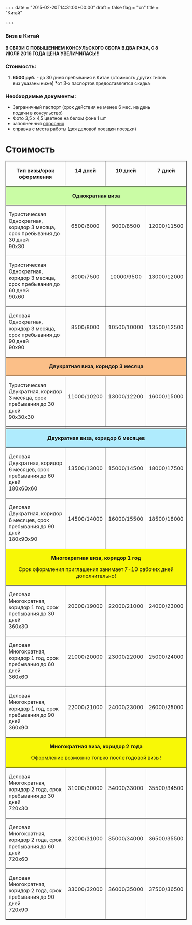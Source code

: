 +++
date = "2015-02-20T14:31:00+00:00"
draft = false
flag = "cn"
title = "Китай"

+++
### Виза в Китай

####  В СВЯЗИ С ПОВЫШЕНИЕМ КОНСУЛЬСКОГО СБОРА В ДВА РАЗА, С 8 ИЮЛЯ 2016 ГОДА ЦЕНА УВЕЛИЧИЛАСЬ!!!

### Стоимость:

1) **6500 руб.** - до 30 дней пребывания в Китае (стоимость других типов виз указаны ниже)
*от 3-х паспортов предоставляется скидка

### Необходимые документы:

- Заграничный паспорт (срок действия не менее 6 мес. на день подачи в консульство)
- Фото 3,5 х 4,5 цветное на белом фоне 1 шт
- заполненный [опросник](/forms/cn.doc)
- справка с места работы (для деловой поездки поездки)

# Стоимость

<table style="width: 570px;" border="1" cellspacing="0" cellpadding="0">
    <tbody>
        <tr>
            <td width="320" valign="top">
                <p align="center"><strong>Тип визы/срок оформления</strong></p>
            </td>
            <td width="60" valign="top">
                <p align="center"><strong>14 дней</strong></p>
            </td>
            <td width="60" valign="top">
                <p align="center"><strong>10 дней</strong></p>
            </td>
            <td width="60" valign="top">
                <p align="center"><strong>7 дней</strong><strong> </strong></p>
            </td>
        </tr>
        <tr style="background-color: #cafca5;">
            <td colspan="4" width="707" valign="top">
                <p align="center"><strong>Однократная виза</strong></p>
            </td>
        </tr>
        <tr>
            <td width="320" valign="top">
                <p>Туристическая<br>Однократная, коридор 3 месяца, срок   пребывания до 30 дней<br>90х30</p>
            </td>
            <td width="60" valign="top">
                <p align="center">&nbsp;</p>
                <p align="center">6500/6000</p>
            </td>
            <td width="60" valign="top">
                <p align="center">&nbsp;</p>
                <p align="center">9000/8500</p>
            </td>
            <td width="60" valign="top">
                <p>&nbsp;</p>
                <p align="center">12000/11500</p>
            </td>
        </tr>
        <tr>
            <td width="320" valign="top">
                <p>Туристическая<br>Однократная, коридор 3 месяца, срок пребывания до 60 дней<br>90х60</p>
            </td>
            <td width="60" valign="top">
                <p align="center">&nbsp;</p>
                <p align="center">8000/7500</p>
            </td>
            <td width="60" valign="top">
                <p align="center">&nbsp;</p>
                <p align="center">10000/9500</p>
            </td>
            <td width="60" valign="top">
                <p align="center">&nbsp;</p>
                <p align="center">13000/12000</p>
            </td>
        </tr>
<tr>
<td width="320" valign="top">
<p>Деловая<br>Однократная, коридор 3 месяца, срок пребывания до 90 дней<br>90х90</p>
</td>
<td width="60" valign="top">
<p align="center">&nbsp;</p>
<p align="center">8500/8000</p>
</td>
<td width="60" valign="top">
<p align="center">&nbsp;</p>
<p align="center">10500/10000</p>
</td>
<td width="60" valign="top">
<p align="center">&nbsp;</p>
<p align="center">13500/12500</p>
</td>
</tr>
<tr style="background-color: #fbbf88;">
<td colspan="4" width="707" valign="top">
<p align="center"><strong>Двукратная виза, коридор 3 месяца</strong></p>
</td>
</tr>
<tr>
<td width="320" valign="top">
<p>Туристическая<br>Двукратная, коридор 3 месяца, срок пребывания до 30 дней<br>90х30х30</p>
</td>
<td width="60" valign="top">
<p align="center">&nbsp;</p>
<p align="center">11000/10200</p>
</td>
<td width="60" valign="top">
<p align="center">&nbsp;</p>
<p align="center">13000/12200</p>
</td>
<td width="60" valign="top">
<p align="center">&nbsp;</p>
<p align="center">16000/15000</p>
</td>
</tr>
<tr>
<td width="320" valign="top">
</tr>
<tr style="background-color: #afebfd;">
<td colspan="4" width="707" valign="top">
<p align="center"><strong>Двукратная виза, коридор 6 месяцев</strong></p>
</td>
</tr>
<tr>
<td width="320" valign="top">
<p>Деловая<br>Двукратная, коридор 6 месяцев, срок пребывания до 60 дней<br>180х60х60</p>
</td>
<td width="60" valign="top">
<p align="center">&nbsp;</p>
<p align="center">13500/13000</p>
</td>
<td width="60" valign="top">
<p align="center">&nbsp;</p>
<p align="center">15000/14500</p>
</td>
<td width="60" valign="top">
<p align="center">&nbsp;</p>
<p align="center">18000/17500</p>
</td>
</tr>
<tr>
<td width="320" valign="top">
<p>Деловая<br>Двукратная, коридор 6 месяцев, срок пребывания до 90 дней<br>180х90х90</p>
</td>
<td width="60" valign="top">
<p align="center">&nbsp;</p>
<p align="center">14500/14000</p>
</td>
<td width="60" valign="top">
<p align="center">&nbsp;</p>
<p align="center">16000/15500</p>
</td>
<td width="60" valign="top">
<p align="center">&nbsp;</p>
<p align="center">18500/18000</p>
</td>
</tr>
<tr style="background-color: #f8f806;">
<td colspan="4" width="707" valign="top">
<p align="center"><strong>Многократная виза, коридор 1 год</strong></p>
<p align="center">Срок оформления приглашения занимает 7-10 рабочих дней дополнительно!</p>
</td>
</tr>
<tr>
<td width="320" valign="top">
<p>Деловая<br>Многократная, коридор 1 год, срок пребывания до 30 дней<br>360х30</p>
</td>
<td width="60" valign="top">
<p align="center">&nbsp;</p>
<p align="center">20000/19000</p>
</td>
<td width="60" valign="top">
<p align="center">&nbsp;</p>
<p align="center">22000/21000</p>
</td>
<td width="60" valign="top">
<p align="center">&nbsp;</p>
<p align="center">24000/23000</p>
</td>
</tr>
<tr>
<td width="320" valign="top">
<p>Деловая<br>Многократная, коридор 1 год, срок пребывания до 60 дней<br>360х60</p>
</td>
<td width="60" valign="top">
<p align="center">&nbsp;</p>
<p align="center">21000/20000</p>
</td>
<td width="60" valign="top">
<p align="center">&nbsp;</p>
<p align="center">23000/22000</p>
</td>
<td width="60" valign="top">
<p align="center">&nbsp;</p>
<p align="center">25000/24000</p>
</td>
</tr>
<tr>
<td width="320" valign="top">
<p>Деловая<br>Многократная, коридор 1 год, срок пребывания до 90 дней<br>360х90</p>
</td>
<td width="60" valign="top">
<p align="center">&nbsp;</p>
<p align="center">22000/21000</p>
</td>
<td width="60" valign="top">
<p align="center">&nbsp;</p>
<p align="center">24000/23000</p>
</td>
<td width="60" valign="top">
<p align="center">&nbsp;</p>
<p align="center">26000/25000</p>
</td>
</tr>
<tr style="background-color: #f8f806;">
<td colspan="4" width="707" valign="top">
<p align="center"><strong>Многократная виза, коридор 2 года</strong></p>
<p align="center">Оформление возможно только после годовой визы!</p>
</td>
</tr>
<tr>
<td width="320" valign="top">
<p>Деловая<br>Многократная, коридор 2 года, срок пребывания до 30 дней<br>720х30</p>
</td>
<td width="60" valign="top">
<p align="center">&nbsp;</p>
<p align="center">31000/30000</p>
</td>
<td width="60" valign="top">
<p align="center">&nbsp;</p>
<p align="center">34000/33000</p>
</td>
<td width="60" valign="top">
<p align="center">&nbsp;</p>
<p align="center">35500/34500</p>
</td>
</tr>
<tr>
<td width="320" valign="top">
<p>Деловая<br>Многократная, коридор 2 года, срок пребывания до 60 дней<br>720х60</p>
</td>
<td width="60" valign="top">
<p align="center">&nbsp;</p>
<p align="center">32000/31000</p>
</td>
<td width="60" valign="top">
<p align="center">&nbsp;</p>
<p align="center">35000/34000</p>
</td>
<td width="60" valign="top">
<p align="center">&nbsp;</p>
<p align="center">36500/35500</p>
</td>
</tr>
<tr>
<td width="320" valign="top">
<p>Деловая<br>Многократная, коридор 2 года, срок пребывания до 90 дней<br>720х90</p>
</td>
<td width="60" valign="top">
<p align="center">&nbsp;</p>
<p align="center">33000/32000</p>
</td>
<td width="60" valign="top">
<p align="center">&nbsp;</p>
<p align="center">36000/35000</p>
</td>
<td width="60" valign="top">
<p align="center">&nbsp;</p>
<p align="center">37500/36500</p>
</td>
</tr>
</tbody>
</table>
